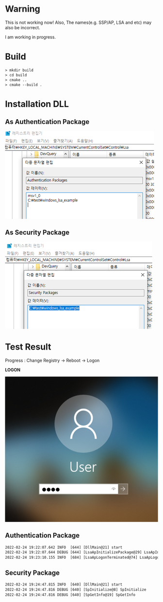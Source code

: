 # Warning

This is not working now! Also, The names(e.g. SSP/AP, LSA and etc) may also be incorrect.

I am working in progress.

# Build

```
> mkdir build
> cd build
> cmake ..
> cmake --build .
```

# Installation DLL

## As Authentication Package

![installation_lsa_registry.png](docs/installation_lsa_registry.png)

## As Security Package

![installation_sspap_registry.png](docs/installation_sspap_registry.png)

# Test Result

Progress : Change Registry -> Reboot -> Logon

**LOGON**

![logon.png](docs/logon.png)

## Authentication Package

```txt
2022-02-24 19:22:07.642 INFO  [644] [DllMain@21] start
2022-02-24 19:22:07.644 DEBUG [644] [LsaApInitializePackage@29] LsaApInitializePackage Called
2022-02-24 19:23:10.155 INFO  [684] [LsaApLogonTerminated@74] LsaApLogonTerminated
```

## Security Package

```txt
2022-02-24 19:24:47.815 INFO  [640] [DllMain@21] start
2022-02-24 19:24:47.816 DEBUG [640] [SpInitialize@8] SpInitialize
2022-02-24 19:24:47.816 DEBUG [640] [SpGetInfo@19] SpGetInfo
```